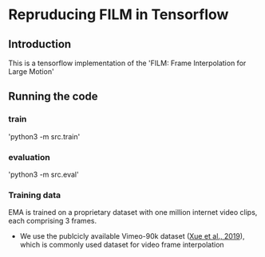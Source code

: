# Repruducing FILM in Tensorflow

## Introduction
This is a tensorflow implementation of the 'FILM: Frame Interpolation for Large Motion'

## Running the code

### train 
'python3 -m src.train'

### evaluation
'python3 -m src.eval'

### Training data
EMA is trained on a proprietary dataset with one million internet video clips, each comprising 3 frames.

- We use the publcicly available Vimeo-90k dataset ([Xue et al., 2019](https://arxiv.org/abs/1711.09078)), which is commonly used dataset for video frame interpolation


